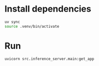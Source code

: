 # Install dependencies

```bash
uv sync
source .venv/bin/activate
```

# Run

```bash
uvicorn src.inference_server.main:get_app
```